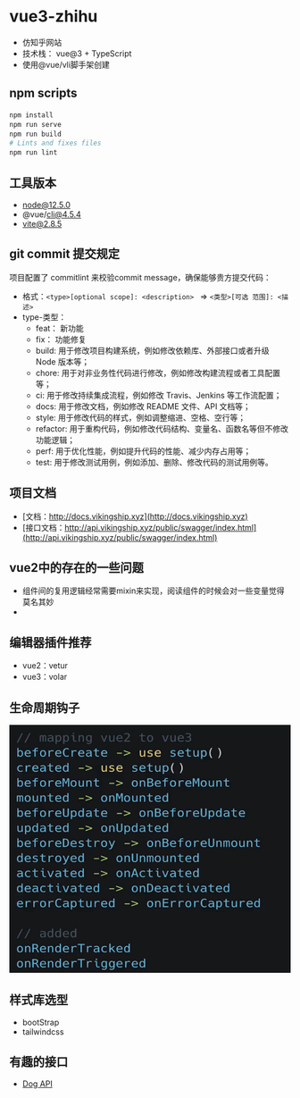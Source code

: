 # vue3-zhihu
- 仿知乎网站
- 技术栈： vue@3 + TypeScript 
- 使用@vue/vli脚手架创建

## npm scripts
``` bash
npm install
npm run serve
npm run build
# Lints and fixes files
npm run lint 
```
## 工具版本
- node@12.5.0
- @vue/cli@4.5.4
- vite@2.8.5


## git commit 提交规定
项目配置了 commitlint 来校验commit message，确保能够贵方提交代码：
- 格式：`<type>[optional scope]: <description> ` => `<类型>[可选 范围]: <描述>`
- type-类型：
    - feat： 新功能
    - fix： 功能修复
    - build: 用于修改项目构建系统，例如修改依赖库、外部接口或者升级 Node 版本等；
    - chore: 用于对非业务性代码进行修改，例如修改构建流程或者工具配置等；
    - ci: 用于修改持续集成流程，例如修改 Travis、Jenkins 等工作流配置；
    - docs: 用于修改文档，例如修改 README 文件、API 文档等；
    - style: 用于修改代码的样式，例如调整缩进、空格、空行等；
    - refactor: 用于重构代码，例如修改代码结构、变量名、函数名等但不修改功能逻辑；
    - perf: 用于优化性能，例如提升代码的性能、减少内存占用等；
    - test: 用于修改测试用例，例如添加、删除、修改代码的测试用例等。

## 项目文档
- [文档：http://docs.vikingship.xyz](http://docs.vikingship.xyz)
- [接口文档：http://api.vikingship.xyz/public/swagger/index.html](http://api.vikingship.xyz/public/swagger/index.html)

## vue2中的存在的一些问题
- 组件间的复用逻辑经常需要mixin来实现，阅读组件的时候会对一些变量觉得莫名其妙
- 

## 编辑器插件推荐
- vue2：vetur   
- vue3：volar

## 生命周期钩子
![img.png](./readme_imgs/img.png)


## 样式库选型
- bootStrap
- tailwindcss

## 有趣的接口
- [Dog API](https://dog.ceo/dog-api/breeds-list)


